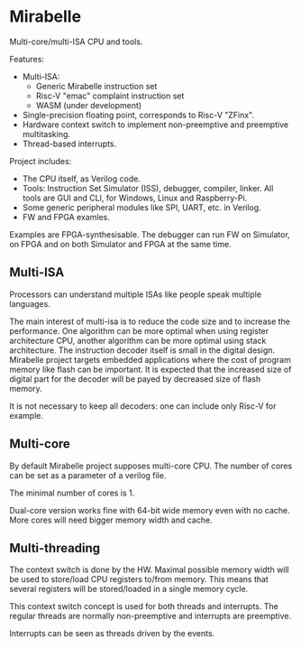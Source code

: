 # Mirabelle

Multi-core/multi-ISA CPU and tools. 

Features:
- Multi-ISA:
  - Generic Mirabelle instruction set
  - Risc-V "emac" complaint instruction set
  - WASM (under development)
- Single-precision floating point, corresponds to Risc-V "ZFinx". 
- Hardware context switch to implement non-preemptive and preemptive multitasking. 
- Thread-based interrupts.

Project includes:
- The CPU itself, as Verilog code.
- Tools: Instruction Set Simulator (ISS), debugger, compiler, linker. All tools are GUI and CLI, for Windows, Linux and Raspberry-Pi.
- Some generic peripheral modules like SPI, UART, etc. in Verilog.
- FW and FPGA examles.

Examples are FPGA-synthesisable. The debugger can run FW on Simulator, on FPGA and on both Simulator and FPGA at the same time. 

## Multi-ISA

Processors can understand multiple ISAs like people speak multiple languages.

The main interest of multi-isa is to reduce the code size and to increase the performance. 
One algorithm can be more optimal when using register architecture CPU, another algorithm can be more optimal using stack architecture. 
The instruction decoder itself is small in the digital design. Mirabelle project targets embedded applications where the cost of program memory like flash can be important.
It is expected that the increased size of digital part for the decoder will be payed by decreased size of flash memory.

It is not necessary to keep all decoders: one can include only Risc-V for example. 

## Multi-core

By default Mirabelle project supposes multi-core CPU. The number of cores can be set as a parameter of a verilog file.

The minimal number of cores is 1.

Dual-core version works fine with 64-bit wide memory even with no cache. More cores will need bigger memory width and cache.

## Multi-threading

The context switch is done by the HW. Maximal possible memory width will be used to store/load CPU registers to/from memory. This means that several registers will be stored/loaded in a single memory cycle.

This context switch concept is used for both threads and interrupts. The regular threads are normally non-preemptive and interrupts are preemptive. 

Interrupts can be seen as threads driven by the events.  


